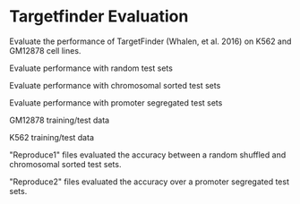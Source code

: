 # Targetfinder Evaluation
Evaluate the performance of TargetFinder (Whalen, et al. 2016) on K562 and GM12878 cell lines. 

Evaluate performance with random test sets  

Evaluate performance with chromosomal sorted test sets  

Evaluate performance with promoter segregated test sets  

GM12878 training/test data

K562 training/test data

"Reproduce1" files evaluated the accuracy between a random shuffled and chromosomal sorted test sets.  

"Reproduce2" files evaluated the accuracy over a promoter segregated test sets.  
